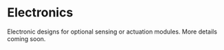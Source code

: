 # Electronics

Electronic designs for optional sensing or actuation modules. More details coming soon.

